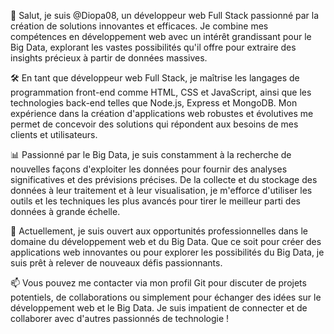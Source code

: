 👋 Salut, je suis @Diopa08, un développeur web Full Stack passionné par la création de solutions innovantes et efficaces. Je combine mes compétences en développement web avec un intérêt grandissant pour le Big Data, explorant les vastes possibilités qu'il offre pour extraire des insights précieux à partir de données massives.

🛠️ En tant que développeur web Full Stack, je maîtrise les langages de programmation front-end comme HTML, CSS et JavaScript, ainsi que les technologies back-end telles que Node.js, Express et MongoDB. Mon expérience dans la création d'applications web robustes et évolutives me permet de concevoir des solutions qui répondent aux besoins de mes clients et utilisateurs.

📊 Passionné par le Big Data, je suis constamment à la recherche de nouvelles façons d'exploiter les données pour fournir des analyses significatives et des prévisions précises. De la collecte et du stockage des données à leur traitement et à leur visualisation, je m'efforce d'utiliser les outils et les techniques les plus avancés pour tirer le meilleur parti des données à grande échelle.

💼 Actuellement, je suis ouvert aux opportunités professionnelles dans le domaine du développement web et du Big Data. Que ce soit pour créer des applications web innovantes ou pour explorer les possibilités du Big Data, je suis prêt à relever de nouveaux défis passionnants.

📫 Vous pouvez me contacter via mon profil Git pour discuter de projets potentiels, de collaborations ou simplement pour échanger des idées sur le développement web et le Big Data. Je suis impatient de connecter et de collaborer avec d'autres passionnés de technologie !

<!---
Diopa08/Diopa08 is a ✨ special ✨ repository because its `README.md` (this file) appears on your GitHub profile.
You can click the Preview link to take a look at your changes.
--->
